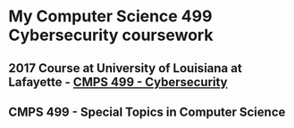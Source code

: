 # My Computer Science 499 Cybersecurity coursework

## 2017 Course at University of Louisiana at Lafayette - [CMPS 499 - Cybersecurity](https://catalog.louisiana.edu/preview_course_nopop.php?catoid=13&coid=52350)

## CMPS 499 - Special Topics in Computer Science

